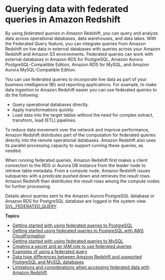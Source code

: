 # Querying data with federated queries in Amazon Redshift<a name="federated-overview"></a>

By using *federated queries* in Amazon Redshift, you can query and analyze data across operational databases, data warehouses, and data lakes\. With the Federated Query feature, you can integrate queries from Amazon Redshift on live data in external databases with queries across your Amazon Redshift and Amazon S3 environments\. Federated queries can work with external databases in Amazon RDS for PostgreSQL, Amazon Aurora PostgreSQL\-Compatible Edition, Amazon RDS for MySQL, and Amazon Aurora MySQL\-Compatible Edition\. 

You can use federated queries to incorporate live data as part of your business intelligence \(BI\) and reporting applications\. For example, to make data ingestion to Amazon Redshift easier you can use federated queries to do the following:
+ Query operational databases directly\. 
+ Apply transformations quickly\.
+ Load data into the target tables without the need for complex extract, transform, load \(ETL\) pipelines\.

To reduce data movement over the network and improve performance, Amazon Redshift distributes part of the computation for federated queries directly into the remote operational databases\. Amazon Redshift also uses its parallel processing capacity to support running these queries, as needed\. 

When running federated queries, Amazon Redshift first makes a client connection to the RDS or Aurora DB instance from the leader node to retrieve table metadata\. From a compute node, Amazon Redshift issues subqueries with a predicate pushed down and retrieves the result rows\. Amazon Redshift then distributes the result rows among the compute nodes for further processing\.

Details about queries sent to the Amazon Aurora PostgreSQL database or Amazon RDS for PostgreSQL database are logged in the system view [SVL\_FEDERATED\_QUERY](r_SVL_FEDERATED_QUERY.md)\.

**Topics**
+ [Getting started with using federated queries to PostgreSQL](getting-started-federated.md)
+ [Getting started using federated queries to PostgreSQL with AWS CloudFormation](getting-started-federated-CF.md)
+ [Getting started with using federated queries to MySQL](getting-started-federated-mysql.md)
+ [Creating a secret and an IAM role to use federated queries](federated-create-secret-iam-role.md)
+ [Examples of using a federated query](federated_query_example.md)
+ [Data type differences between Amazon Redshift and supported PostgreSQL and MySQL databases](federated-data-types.md)
+ [Limitations and considerations when accessing federated data with Amazon Redshift](federated-limitations.md)